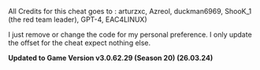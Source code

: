 All Credits for this cheat goes to : arturzxc, Azreol, duckman6969, ShooK_1 (the red team leader), GPT-4, EAC4LINUX)

I just remove or change the code for my personal preference.
I only update the offset for the cheat expect nothing else.



**Updated to Game Version v3.0.62.29 (Season 20) (26.03.24)**
